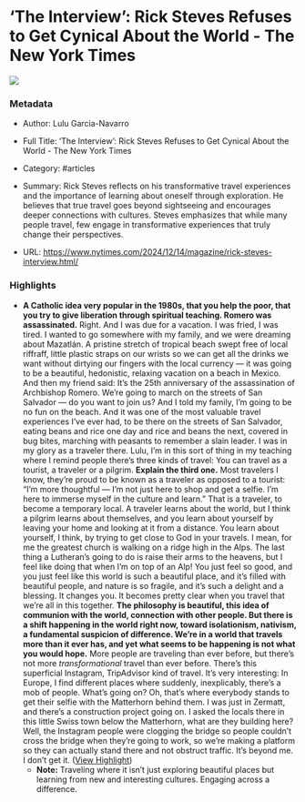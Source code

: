 # ‘The Interview’: Rick Steves Refuses to Get Cynical About the World - The New York Times

![](https://static01.nyt.com/images/2024/12/22/magazine/22mag-interview-steves-02/22mag-interview-steves-02-facebookJumbo.jpg)

### Metadata

- Author: Lulu Garcia-Navarro
- Full Title: ‘The Interview’: Rick Steves Refuses to Get Cynical About the World - The New York Times
- Category: #articles

- Summary: Rick Steves reflects on his transformative travel experiences and the importance of learning about oneself through exploration. He believes that true travel goes beyond sightseeing and encourages deeper connections with cultures. Steves emphasizes that while many people travel, few engage in transformative experiences that truly change their perspectives. 

- URL: https://www.nytimes.com/2024/12/14/magazine/rick-steves-interview.html/

### Highlights

- **A Catholic idea very popular in the 1980s, that you help the poor, that you try to give liberation through spiritual teaching. Romero was assassinated.** Right. And I was due for a vacation. I was fried, I was tired. I wanted to go somewhere with my family, and we were dreaming about Mazatlán. A pristine stretch of tropical beach swept free of local riffraff, little plastic straps on our wrists so we can get all the drinks we want without dirtying our fingers with the local currency — it was going to be a beautiful, hedonistic, relaxing vacation on a beach in Mexico. And then my friend said: It’s the 25th anniversary of the assassination of Archbishop Romero. We’re going to march on the streets of San Salvador — do you want to join us? And I told my family, I’m going to be no fun on the beach. And it was one of the most valuable travel experiences I’ve ever had, to be there on the streets of San Salvador, eating beans and rice one day and rice and beans the next, covered in bug bites, marching with peasants to remember a slain leader. I was in my glory as a traveler there. Lulu, I’m in this sort of thing in my teaching where I remind people there’s three kinds of travel: You can travel as a tourist, a traveler or a pilgrim.
  **Explain the third one.** Most travelers I know, they’re proud to be known as a traveler as opposed to a tourist: “I’m more thoughtful — I’m not just here to shop and get a selfie. I’m here to immerse myself in the culture and learn.” That is a traveler, to become a temporary local. A traveler learns about the world, but I think a pilgrim learns about themselves, and you learn about yourself by leaving your home and looking at it from a distance. You learn about yourself, I think, by trying to get close to God in your travels. I mean, for me the greatest church is walking on a ridge high in the Alps. The last thing a Lutheran’s going to do is raise their arms to the heavens, but I feel like doing that when I’m on top of an Alp! You just feel so good, and you just feel like this world is such a beautiful place, and it’s filled with beautiful people, and nature is so fragile, and it’s such a delight and a blessing. It changes you. It becomes pretty clear when you travel that we’re all in this together.
  **The philosophy is beautiful, this idea of communion with the world, connection with other people. But there is a shift happening in the world right now, toward isolationism, nativism, a fundamental suspicion of difference. We’re in a world that travels more than it ever has, and yet what seems to be happening is not what you would hope.** More people are traveling than ever before, but there’s not more *transformational* travel than ever before. There’s this superficial Instagram, TripAdvisor kind of travel. It’s very interesting: In Europe, I find different places where suddenly, inexplicably, there’s a mob of people. What’s going on? Oh, that’s where everybody stands to get their selfie with the Matterhorn behind them. I was just in Zermatt, and there’s a construction project going on. I asked the locals there in this little Swiss town below the Matterhorn, what are they building here? Well, the Instagram people were clogging the bridge so people couldn’t cross the bridge when they’re going to work, so we’re making a platform so they can actually stand there and not obstruct traffic. It’s beyond me. I don’t get it. ([View Highlight](https://read.readwise.io/read/01jg9jd5svg6gfdeavs6aq6hzm))
    - **Note:** Traveling where it isn’t just exploring beautiful places but learning from new and interesting cultures. Engaging across a difference.
